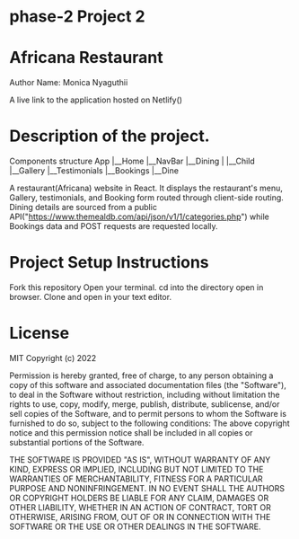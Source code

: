 # phase-2 Project 2
# Africana Restaurant
 Author Name: Monica Nyaguthii

A live link to the application hosted on Netlify()

# Description of the project.

Components structure
App
|__Home
|__NavBar
|__Dining
|     |__Child
|__Gallery
|__Testimonials
|__Bookings
    |__Dine


A restaurant(Africana) website in React. It displays the restaurant's menu, Gallery, testimonials, and Booking form routed through client-side routing. Dining details are sourced from a public API("https://www.themealdb.com/api/json/v1/1/categories.php") while Bookings data and POST requests are requested locally.


# Project Setup Instructions
Fork this repository Open your terminal. cd into the directory open in browser. Clone and open in your text editor.

# License
MIT Copyright (c) 2022

Permission is hereby granted, free of charge, to any person obtaining a copy of this software and associated documentation files (the "Software"), to deal in the Software without restriction, including without limitation the rights to use, copy, modify, merge, publish, distribute, sublicense, and/or sell copies of the Software, and to permit persons to whom the Software is furnished to do so, subject to the following conditions: The above copyright notice and this permission notice shall be included in all copies or substantial portions of the Software.

THE SOFTWARE IS PROVIDED "AS IS", WITHOUT WARRANTY OF ANY KIND, EXPRESS OR IMPLIED, INCLUDING BUT NOT LIMITED TO THE WARRANTIES OF MERCHANTABILITY, FITNESS FOR A PARTICULAR PURPOSE AND NONINFRINGEMENT. IN NO EVENT SHALL THE AUTHORS OR COPYRIGHT HOLDERS BE LIABLE FOR ANY CLAIM, DAMAGES OR OTHER LIABILITY, WHETHER IN AN ACTION OF CONTRACT, TORT OR OTHERWISE, ARISING FROM, OUT OF OR IN CONNECTION WITH THE SOFTWARE OR THE USE OR OTHER DEALINGS IN THE SOFTWARE.
